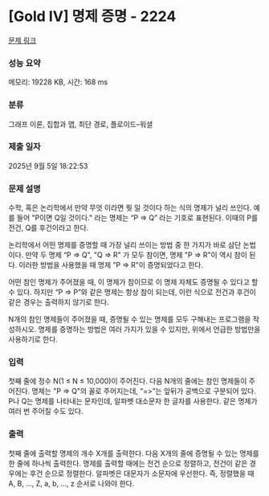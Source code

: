 # [Gold IV] 명제 증명 - 2224 

[문제 링크](https://www.acmicpc.net/problem/2224) 

### 성능 요약

메모리: 19228 KB, 시간: 168 ms

### 분류

그래프 이론, 집합과 맵, 최단 경로, 플로이드–워셜

### 제출 일자

2025년 9월 5일 18:22:53

### 문제 설명

<p>수학, 혹은 논리학에서 만약 무엇 이라면 뭣 일 것이다 하는 식의 명제가 널리 쓰인다. 예를 들어 "P이면 Q일 것이다." 라는 명제는 “P => Q” 라는 기호로 표현된다. 이때의 P를 전건, Q를 후건이라고 한다.</p>

<p>논리학에서 어떤 명제를 증명할 때 가장 널리 쓰이는 방법 중 한 가지가 바로 삼단 논법이다. 만약 두 명제 “P => Q", "Q => R" 가 모두 참이면, 명제 "P => R"이 역시 참이 된다. 이러한 방법을 사용했을 때 명제 ”P => R"이 증명되었다고 한다.</p>

<p>어떤 참인 명제가 주어졌을 때, 이 명제가 참이므로 이 명제 자체도 증명될 수 있다고 할 수 있다. 하지만 “P => P”와 같은 명제는 항상 참이 되는데, 이런 식으로 전건과 후건이 같은 경우는 출력하지 않기로 한다.</p>

<p>N개의 참인 명제들이 주어졌을 때, 증명될 수 있는 명제를 모두 구해내는 프로그램을 작성하시오. 명제를 증명하는 방법은 여러 가지가 있을 수 있지만, 위에서 언급한 방법만을 사용하기로 한다.</p>

### 입력 

 <p>첫째 줄에 정수 N(1 ≤ N ≤ 10,000)이 주어진다. 다음 N개의 줄에는 참인 명제들이 주어진다. 명제는 "P => Q"의 꼴로 주어지는데, “=>”는 앞뒤가 공백으로 구분되어 있다. P나 Q는 명제를 나타내는 문자인데, 알파벳 대소문자 한 글자를 사용한다. 같은 명제가 여러 번 주어질 수도 있다.</p>

### 출력 

 <p>첫째 줄에 출력할 명제의 개수 X개를 출력한다. 다음 X개의 줄에 증명될 수 있는 명제를 한 줄에 하나씩 출력한다. 명제를 출력할 때에는 전건 순으로 정렬하고, 전건이 같은 경우에는 후건 순으로 정렬한다. 알파벳은 대문자가 소문자에 우선한다. 즉, 정렬했을 때 A, B, …, Z, a, b, …, z 순서로 나와야 한다.</p>

